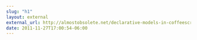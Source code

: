 ```yaml
---
slug: "h1"
layout: external
external_url: http://almostobsolete.net/declarative-models-in-coffeescript.html
date: 2011-11-27T17:00:54-06:00
---
```

